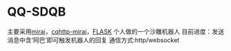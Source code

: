 # QQ-SDQB
主要采用[mirai](https://github.com/mamoe/mirai)，[cqhttp-mirai](https://github.com/yyuueexxiinngg/cqhttp-mirai)，[FLASK](https://github.com/pallets/flask)
个人做的一个沙雕机器人
目前进度：发送消息中含‘阿巴’即可触发机器人的回复
通信方式:http/websocket
